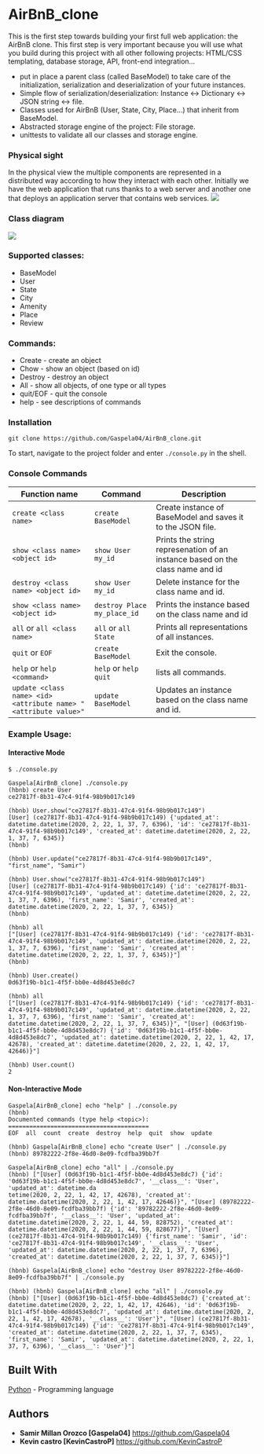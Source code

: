 # AirBnB_clone

This is the first step towards building your first full web application: the AirBnB clone. This first step is very important because you will use what you build during this project with all other following projects: HTML/CSS templating, database storage, API, front-end integration…
* put in place a parent class (called BaseModel) to take care of the initialization, serialization and deserialization of your  future instances.
* Simple flow of serialization/deserialization: Instance <-> Dictionary <-> JSON string <-> file.
* Classes used for AirBnB (User, State, City, Place…) that inherit from BaseModel.
* Abstracted storage engine of the project: File storage.
* unittests to validate all our classes and storage engine.

### Physical sight
In the physical view the multiple components are represented in a distributed way according to how they interact with each other. Initially we have the web application that runs thanks to a web server and another one that deploys an application server that contains web services.
![](https://i.ibb.co/FxCvZ9D/815046647d23428a14ca.png)


### Class diagram
![](https://i.ibb.co/cvFtQDj/Diagrana-de-clase.png)

### Supported classes:
* BaseModel
* User
* State
* City
* Amenity
* Place
* Review

### Commands:
* Create - create an object
* Chow - show an object (based on id)
* Destroy - destroy an object
* All - show all objects, of one type or all types
* quit/EOF - quit the console
* help - see descriptions of commands

### Installation
```
git clone https://github.com/Gaspela04/AirBnB_clone.git
```
To start, navigate to the project folder and enter `./console.py` in the shell.

### Console Commands
Function name  | Command  | Description
------------- | ------------- | -------------
`create <class name>`  | `create BaseModel`  | Create instance of BaseModel and saves it to the JSON file.
`show <class name> <object id>`  | `show User my_id`  | Prints the string represenation of an instance based on the class name and id
`destroy <class name> <object id>`  | `show User my_id`  | Delete instance for the class name and id.
`show <class name> <object id>`  | `destroy Place my_place_id`  | Prints the instance based on the class name and id
`all` or `all <class name>` | `all` or `all State`  | Prints all representations of all instances.
`quit` or `EOF` | `create BaseModel`  | Exit the console.
`help` or `help <command>` | `help` or `help quit`  | lists all commands.
`update <class name> <id> <attribute name> "<attribute value>"` | `update BaseModel` | Updates an instance based on the class name and id.

### Example Usage:

#### Interactive Mode
```
$ ./console.py

Gaspela[AirBnB_clone] ./console.py 
(hbnb) create User
ce27817f-8b31-47c4-91f4-98b9b017c149

(hbnb) User.show("ce27817f-8b31-47c4-91f4-98b9b017c149")
[User] (ce27817f-8b31-47c4-91f4-98b9b017c149) {'updated_at': datetime.datetime(2020, 2, 22, 1, 37, 7, 6396), 'id': 'ce27817f-8b31-47c4-91f4-98b9b017c149', 'created_at': datetime.datetime(2020, 2, 22, 1, 37, 7, 6345)}
(hbnb) 

(hbnb) User.update("ce27817f-8b31-47c4-91f4-98b9b017c149", "first_name", "Samir")

(hbnb) User.show("ce27817f-8b31-47c4-91f4-98b9b017c149")
[User] (ce27817f-8b31-47c4-91f4-98b9b017c149) {'id': 'ce27817f-8b31-47c4-91f4-98b9b017c149', 'updated_at': datetime.datetime(2020, 2, 22, 1, 37, 7, 6396), 'first_name': 'Samir', 'created_at': datetime.datetime(2020, 2, 22, 1, 37, 7, 6345)}
(hbnb) 

(hbnb) all
["[User] (ce27817f-8b31-47c4-91f4-98b9b017c149) {'id': 'ce27817f-8b31-47c4-91f4-98b9b017c149', 'updated_at': datetime.datetime(2020, 2, 22, 1, 37, 7, 6396), 'first_name': 'Samir', 'created_at': datetime.datetime(2020, 2, 22, 1, 37, 7, 6345)}"]
(hbnb)

(hbnb) User.create()
0d63f19b-b1c1-4f5f-bb0e-4d8d453e8dc7

(hbnb) all
["[User] (ce27817f-8b31-47c4-91f4-98b9b017c149) {'id': 'ce27817f-8b31-47c4-91f4-98b9b017c149', 'updated_at': datetime.datetime(2020, 2, 22, 1, 37, 7, 6396), 'first_name': 'Samir', 'created_at': datetime.datetime(2020, 2, 22, 1, 37, 7, 6345)}", "[User] (0d63f19b-b1c1-4f5f-bb0e-4d8d453e8dc7) {'id': '0d63f19b-b1c1-4f5f-bb0e-4d8d453e8dc7', 'updated_at': datetime.datetime(2020, 2, 22, 1, 42, 17, 42678), 'created_at': datetime.datetime(2020, 2, 22, 1, 42, 17, 42646)}"]

(hbnb) User.count()
2
```

#### Non-Interactive Mode
```
Gaspela[AirBnB_clone] echo "help" | ./console.py 
(hbnb) 
Documented commands (type help <topic>):
========================================
EOF  all  count  create  destroy  help  quit  show  update

(hbnb) Gaspela[AirBnB_clone] echo "create User" | ./console.py
(hbnb) 89782222-2f8e-46d0-8e09-fcdfba39bb7f

Gaspela[AirBnB_clone] echo "all" | ./console.py
(hbnb) ["[User] (0d63f19b-b1c1-4f5f-bb0e-4d8d453e8dc7) {'id': '0d63f19b-b1c1-4f5f-bb0e-4d8d453e8dc7', '__class__': 'User', 'updated_at': datetime.da
tetime(2020, 2, 22, 1, 42, 17, 42678), 'created_at': datetime.datetime(2020, 2, 22, 1, 42, 17, 42646)}", "[User] (89782222-2f8e-46d0-8e09-fcdfba39bb7f) {'id': '89782222-2f8e-46d0-8e09-fcdfba39bb7f', '__class__': 'User', 'updated_at': datetime.datetime(2020, 2, 22, 1, 44, 59, 828752), 'created_at': datetime.datetime(2020, 2, 22, 1, 44, 59, 828677)}", "[User] (ce27817f-8b31-47c4-91f4-98b9b017c149) {'first_name': 'Samir', 'id': 'ce27817f-8b31-47c4-91f4-98b9b017c149', '__class__': 'User', 'updated_at': datetime.datetime(2020, 2, 22, 1, 37, 7, 6396), 'created_at': datetime.datetime(2020, 2, 22, 1, 37, 7, 6345)}"]

(hbnb) Gaspela[AirBnB_clone] echo "destroy User 89782222-2f8e-46d0-8e09-fcdfba39bb7f" | ./console.py

(hbnb) (hbnb) Gaspela[AirBnB_clone] echo "all" | ./console.py
(hbnb) ["[User] (0d63f19b-b1c1-4f5f-bb0e-4d8d453e8dc7) {'created_at': datetime.datetime(2020, 2, 22, 1, 42, 17, 42646), 'id': '0d63f19b-b1c1-4f5f-bb0e-4d8d453e8dc7', 'updated_at': datetime.datetime(2020, 2, 22, 1, 42, 17, 42678), '__class__': 'User'}", "[User] (ce27817f-8b31-47c4-91f4-98b9b017c149) {'id': 'ce27817f-8b31-47c4-91f4-98b9b017c149', 'created_at': datetime.datetime(2020, 2, 22, 1, 37, 7, 6345), 'first_name': 'Samir', 'updated_at': datetime.datetime(2020, 2, 22, 1, 37, 7, 6396), '__class__': 'User'}"]
```

## Built With
[Python](https://www.python.org/_(programming_language)) - Programming language

## Authors
- **Samir Millan Orozco [Gaspela04]** https://github.com/Gaspela04
- **Kevin castro  [KevinCastroP]** https://github.com/KevinCastroP

